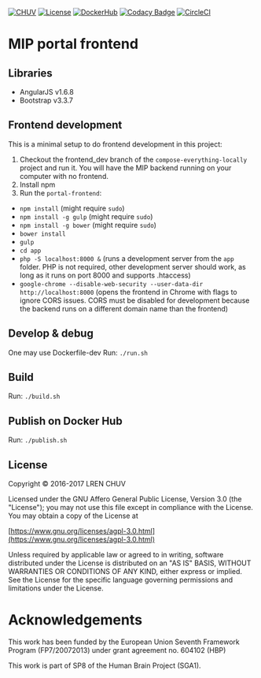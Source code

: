 [![CHUV](https://img.shields.io/badge/CHUV-LREN-AF4C64.svg)](https://www.unil.ch/lren/en/home.html) [![License](https://img.shields.io/badge/license-AGPL--3.0-blue.svg)](https://www.gnu.org/licenses/agpl-3.0.html) [![DockerHub](https://img.shields.io/badge/docker-hbpmip%2Fportal--frontend-008bb8.svg)](https://hub.docker.com/r/hbpmip/portal-frontend/) [![Codacy Badge](https://api.codacy.com/project/badge/Grade/9143f566eca64ffbb06258c61fb64ea0)](https://www.codacy.com/app/hbp-mip/portal-frontend?utm_source=github.com&amp;utm_medium=referral&amp;utm_content=LREN-CHUV/portal-frontend&amp;utm_campaign=Badge_Grade) [![CircleCI](https://circleci.com/gh/LREN-CHUV/portal-frontend/tree/master.svg?style=svg)](https://circleci.com/gh/LREN-CHUV/portal-frontend/tree/master)

# MIP portal frontend

## Libraries
- AngularJS v1.6.8
- Bootstrap v3.3.7

## Frontend development
This is a minimal setup to do frontend development in this project:
1. Checkout the frontend_dev branch of the `compose-everything-locally` project and run it. You will have the MIP backend running on your computer with no frontend.
2. Install npm
3. Run the `portal-frontend`:
  * `npm install` (might require `sudo`)
  * `npm install -g gulp` (might require `sudo`)
  * `npm install -g bower` (might require `sudo`)
  * `bower install`
  * `gulp`
  * `cd app`
  * `php -S localhost:8000 &` (runs a development server from the `app` folder. PHP is not required, other development server should work, as long as it runs on port 8000 and supports .htaccess)
  * `google-chrome --disable-web-security --user-data-dir http://localhost:8000` (opens the frontend in Chrome with flags to ignore CORS issues. CORS must be disabled for development because the backend runs on a different domain name than the frontend)

## Develop & debug
One may use Dockerfile-dev
Run: `./run.sh`

## Build

Run: `./build.sh`

## Publish on Docker Hub

Run: `./publish.sh`

## License

Copyright © 2016-2017 LREN CHUV

Licensed under the GNU Affero General Public License, Version 3.0 (the "License");
you may not use this file except in compliance with the License.
You may obtain a copy of the License at

   [https://www.gnu.org/licenses/agpl-3.0.html](https://www.gnu.org/licenses/agpl-3.0.html)

Unless required by applicable law or agreed to in writing, software
distributed under the License is distributed on an "AS IS" BASIS,
WITHOUT WARRANTIES OR CONDITIONS OF ANY KIND, either express or implied.
See the License for the specific language governing permissions and
limitations under the License.

# Acknowledgements

This work has been funded by the European Union Seventh Framework Program (FP7/2007­2013) under grant agreement no. 604102 (HBP)

This work is part of SP8 of the Human Brain Project (SGA1).
